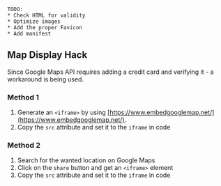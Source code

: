 ```
TODO:
* Check HTML for validity
* Optimize images
* Add the proper Favicon
* Add manifest
```

## Map Display Hack

Since Google Maps API requires adding a credit card and verifying it - a
workaround is being used.

### Method 1
1. Generate an `<iframe>` by using [https://www.embedgooglemap.net/](https://www.embedgooglemap.net/).
2. Copy the `src` attribute and set it to the `iframe` in code

### Method 2
1. Search for the wanted location on Google Maps
2. Click on the `share` button and get an `<iframe>` element
3. Copy the `src` attribute and set it to the `iframe` in code
